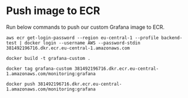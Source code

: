# Push image to ECR
Run below commands to push our custom Grafana image to ECR.
```
aws ecr get-login-password --region eu-central-1 --profile backend-test | docker login --username AWS --password-stdin 381492196716.dkr.ecr.eu-central-1.amazonaws.com
```

```
docker build -t grafana-custom .
```

```
docker tag grafana-custom 381492196716.dkr.ecr.eu-central-1.amazonaws.com/monitoring:grafana
```

```
docker push 381492196716.dkr.ecr.eu-central-1.amazonaws.com/monitoring:grafana
```